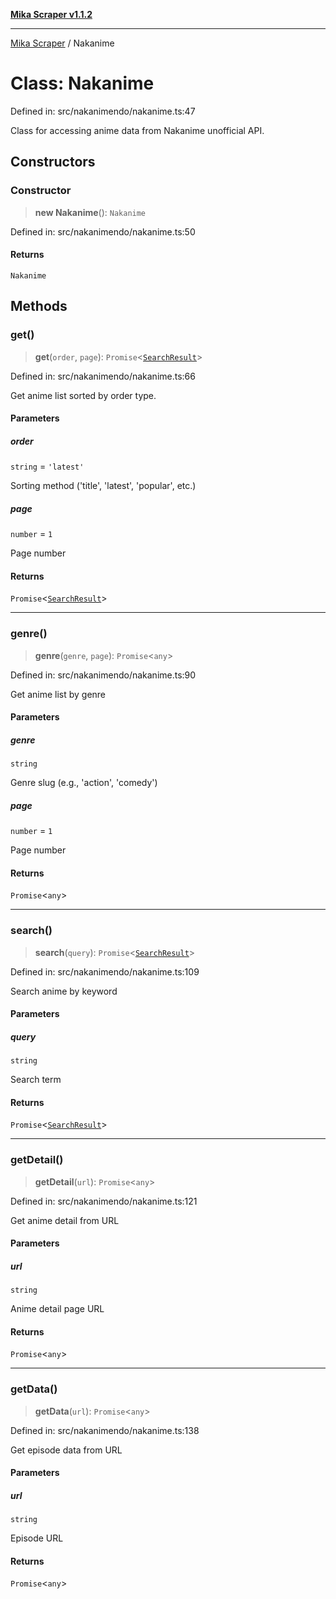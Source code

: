 [**Mika Scraper v1.1.2**](../README.md)

***

[Mika Scraper](../README.md) / Nakanime

# Class: Nakanime

Defined in: src/nakanimendo/nakanime.ts:47

Class for accessing anime data from Nakanime unofficial API.

## Constructors

### Constructor

> **new Nakanime**(): `Nakanime`

Defined in: src/nakanimendo/nakanime.ts:50

#### Returns

`Nakanime`

## Methods

### get()

> **get**(`order`, `page`): `Promise`\<[`SearchResult`](../interfaces/SearchResult.md)\>

Defined in: src/nakanimendo/nakanime.ts:66

Get anime list sorted by order type.

#### Parameters

##### order

`string` = `'latest'`

Sorting method ('title', 'latest', 'popular', etc.)

##### page

`number` = `1`

Page number

#### Returns

`Promise`\<[`SearchResult`](../interfaces/SearchResult.md)\>

***

### genre()

> **genre**(`genre`, `page`): `Promise`\<`any`\>

Defined in: src/nakanimendo/nakanime.ts:90

Get anime list by genre

#### Parameters

##### genre

`string`

Genre slug (e.g., 'action', 'comedy')

##### page

`number` = `1`

Page number

#### Returns

`Promise`\<`any`\>

***

### search()

> **search**(`query`): `Promise`\<[`SearchResult`](../interfaces/SearchResult.md)\>

Defined in: src/nakanimendo/nakanime.ts:109

Search anime by keyword

#### Parameters

##### query

`string`

Search term

#### Returns

`Promise`\<[`SearchResult`](../interfaces/SearchResult.md)\>

***

### getDetail()

> **getDetail**(`url`): `Promise`\<`any`\>

Defined in: src/nakanimendo/nakanime.ts:121

Get anime detail from URL

#### Parameters

##### url

`string`

Anime detail page URL

#### Returns

`Promise`\<`any`\>

***

### getData()

> **getData**(`url`): `Promise`\<`any`\>

Defined in: src/nakanimendo/nakanime.ts:138

Get episode data from URL

#### Parameters

##### url

`string`

Episode URL

#### Returns

`Promise`\<`any`\>
